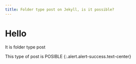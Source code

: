 ```yaml
---
title: Folder type post on Jekyll, is it possible?
---
```


# Hello

It is folder type post

This type of post is POSIBLE
{:.alert.alert-success.text-center}
